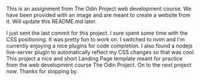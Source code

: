 This is an assignment from The Odin Project web development course. We have been provided with an image and are meant to create a website from it. Will update this README.md later.

I just sent the last commit for this project. I sure spent some time with the CSS positioning. It was pretty fun to work on. I switched to nvim and I'm currently enjoying a nice plugins for code completion. I also found a nodejs live-server plugin to automatically reflect my CSS changes so that was cool. 
This project a nice and short Landing Page template meant for practice from the web development course The Odin Project. 
On to the next project now. Thanks for stopping by.  

